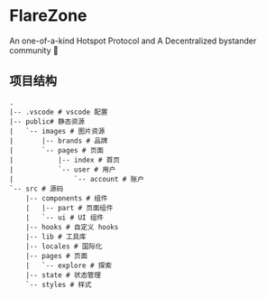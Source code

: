 # FlareZone

An one-of-a-kind Hotspot Protocol and A Decentralized bystander community 🔔

## 项目结构

```
.
|-- .vscode # vscode 配置
|-- public# 静态资源
|   `-- images # 图片资源
|       |-- brands # 品牌
|       `-- pages # 页面
|           |-- index # 首页
|           `-- user # 用户
|               `-- account # 账户
`-- src # 源码
    |-- components # 组件
    |   |-- part # 页面组件
    |   `-- ui # UI 组件
    |-- hooks # 自定义 hooks
    |-- lib # 工具库
    |-- locales # 国际化
    |-- pages # 页面
    |   `-- explore # 探索
    |-- state # 状态管理
    `-- styles # 样式
```
